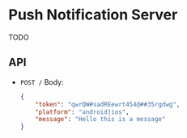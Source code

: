 # Push Notification Server
TODO

## API

* `POST /`
	Body:
	```json
	{
		"token": "qwrQW#sadREewrt454@##35rgdwg",
		"platform": "android|ios",
		"message": "Hello this is a message"
	}
	```